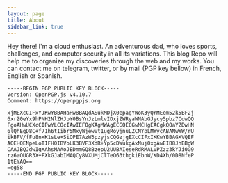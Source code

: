 ```yaml
---
layout: page
title: About
sidebar_link: true
---
```


<p class="message">
Hey there! I'm a cloud enthusiast. 
An adventurous dad, who loves sports, challenges, and computer security in all its variations. This blog Repo will help me to organize my discoveries through the web and my works. You can contact me on telegram, twitter, or by mail (PGP key bellow) 
in French, English or Spanish.
</p>

```
-----BEGIN PGP PUBLIC KEY BLOCK-----
Version: OpenPGP.js v4.10.7
Comment: https://openpgpjs.org

xjMEXcCIFxYJKwYBBAHaRw8BAQdASukMDjX0epagYWoK3yQrMEem52k5BF2j
6xrZ0eYx9hPNH2NlZHJpY0BsYnJzLmlvIDxjZWRyaWNAbGJycy5pbz7CdwQQ
FgoAHwUCXcCIFwYLCQcIAwIEFQgKAgMWAgECGQECGwMCHgEACgkQOaYZDwHN
6lQhEgD8C+f71h6tIibr5MxyWjewVt1ugRoyjnuLZCNYbLMWycABANwWW/rU
ikBPV/fFu8nxK1sLe+SiOPE7AzW3pzyjsCQGzjgEXcCIFxIKKwYBBAGXVQEF
AQEHQENpeLoTIFH0IBVoLK3BVF3XdR+Yp5cDWukgAxNuj0xgAwEIB8JhBBgW
CAAJBQJdwIgXAhsMAAoJEDmmGQ8BzepU2UUBAIeseRdRMALVPZzz3kYJi0G9
rz6aOUGR3X+FXkGJabIMAQCy8VXUMjClTeO63thgkiEbnW/KD4Xh/0D8NfeP
1tEYAQ==
=eg58
-----END PGP PUBLIC KEY BLOCK-----

```

